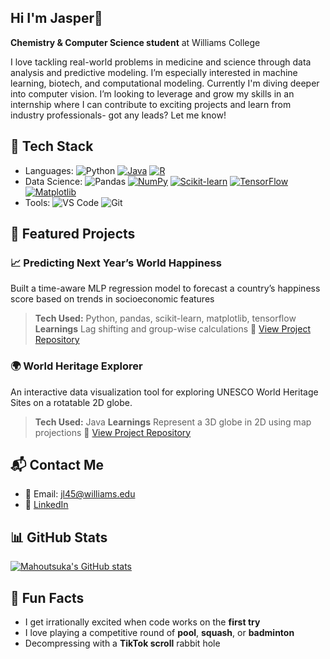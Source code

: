 ## Hi I'm Jasper👋

**Chemistry & Computer Science student** at Williams College 

I love tackling real-world problems in medicine and science through data analysis and predictive modeling. I’m especially interested in machine learning, biotech, and computational modeling. Currently I'm diving deeper into computer vision. I’m looking to leverage and grow my skills in an internship where I can contribute to exciting projects and learn from industry professionals- got any leads? Let me know!

## 🔧 Tech Stack
- Languages: ![Python](https://img.shields.io/badge/Python-3776AB?style=flat&logo=python&logoColor=white) [![Java](https://img.shields.io/badge/Java-%23ED8B00.svg?logo=openjdk&logoColor=white)](#) [![R](https://img.shields.io/badge/R-%23276DC3.svg?logo=r&logoColor=white)](#)
- Data Science: ![Pandas](https://img.shields.io/badge/Pandas-150458?style=flat&logo=pandas&logoColor=white) [![NumPy](https://img.shields.io/badge/NumPy-4DABCF?logo=numpy&logoColor=fff)](#) [![Scikit-learn](https://img.shields.io/badge/-scikit--learn-%23F7931E?logo=scikit-learn&logoColor=white)](#) [![TensorFlow](https://img.shields.io/badge/TensorFlow-ff8f00?logo=tensorflow&logoColor=white)](#) [![Matplotlib](https://custom-icon-badges.demolab.com/badge/Matplotlib-71D291?logo=matplotlib&logoColor=fff)](#)
- Tools: ![VS Code](https://img.shields.io/badge/-VS%20Code-007ACC?style=flat&logo=visual-studio-code&logoColor=white) ![Git](https://img.shields.io/badge/-Git-F05032?style=flat&logo=git&logoColor=white) 

## 🚀 Featured Projects

### 📈 Predicting Next Year’s World Happiness  
Built a time-aware MLP regression model to forecast a country’s happiness score based on trends in socioeconomic features
> **Tech Used:** Python, pandas, scikit-learn, matplotlib, tensorflow
> **Learnings** Lag shifting and group-wise calculations
🔗 [View Project Repository](https://github.com/Mahoutsuka/World-Happiness-Prediction/blob/main/README.md)

### 🌍 World Heritage Explorer
An interactive data visualization tool for exploring UNESCO World Heritage Sites on a rotatable 2D globe. 
> **Tech Used:** Java
> **Learnings** Represent a 3D globe in 2D using map projections
🔗 [View Project Repository](https://github.com/mahmadirfan/World-Heritage-Sites/blob/main/README.md)

## 📬 Contact Me
- 📧 Email: jl45@williams.edu  
- 🔗 [LinkedIn](https://www.linkedin.com/in/jasper-li-71988732a/)  

## 📊 GitHub Stats
[![Mahoutsuka's GitHub stats](https://github-readme-stats.vercel.app/api?username=Mahoutsuka)](https://github.com/Mahoutsuka/github-readme-stats)

## 🎉 Fun Facts
- I get irrationally excited when code works on the **first try**
- I love playing a competitive round of **pool**, **squash**, or **badminton**
- Decompressing with a **TikTok scroll** rabbit hole
